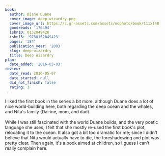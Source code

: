 ```yaml
---
book:
  author: Diane Duane
  cover_image: deep-wizardry.png
  cover_image_url: https://s.gr-assets.com/assets/nophoto/book/111x148-bcc042a9c91a29c1d680899eff700a03.png
  goodreads: '176494'
  isbn10: 0152049428
  isbn13: '9780152049423'
  pages: '384'
  publication_year: '2003'
  slug: deep-wizardry
  title: Deep Wizardry
plan:
  date_added: '2016-05-03'
review:
  date_read: 2016-05-07
  date_started: null
  did_not_finish: false
  rating: 3
---
```


I liked the first book in the series a bit more, although Duane does a lot of nice world-building here, both regarding the deep ocean and the whales, and Nita's family (Dairine, mom, and dad).<br /><br />While I was still fascinated with the world Duane builds, and the very poetic language she uses, I felt that she mostly re-used the first book's plot, relocating it to the ocean. It also got a bit too dramatic for me; since I didn't believe that Nita would actually have to die, the foreshadowing and plot was pretty clear. Then again, it's a book aimed at children, so I guess I can't really complain here.
